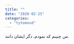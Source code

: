```yaml
---
title: ""
date: "2020-02-25"
categories: 
  - "tytomood"
---
```


‌‏من چنینم که نمودم، دگر ایشان دانند.
